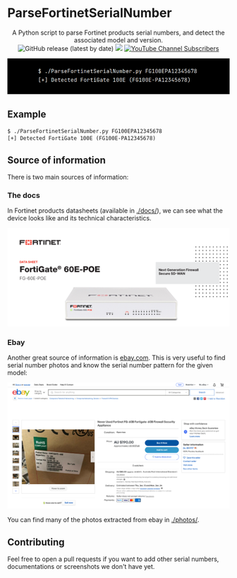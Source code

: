 # ParseFortinetSerialNumber

<p align="center">
  A Python script to parse Fortinet products serial numbers, and detect the associated model and version.
  <br>
  <img alt="GitHub release (latest by date)" src="https://img.shields.io/github/v/release/p0dalirius/ParseFortinetSerialNumber">
  <a href="https://twitter.com/intent/follow?screen_name=podalirius_" title="Follow"><img src="https://img.shields.io/twitter/follow/podalirius_?label=Podalirius&style=social"></a>
  <a href="https://www.youtube.com/c/Podalirius_?sub_confirmation=1" title="Subscribe"><img alt="YouTube Channel Subscribers" src="https://img.shields.io/youtube/channel/subscribers/UCF_x5O7CSfr82AfNVTKOv_A?style=social"></a>
  <br>
</p>


![](./.github/exemple.png)

## Example

```
$ ./ParseFortinetSerialNumber.py FG100EPA12345678
[+] Detected FortiGate 100E (FG100E-PA12345678)
```

## Source of information

There is two main sources of information:

### The docs

In Fortinet products datasheets (available in [./docs/](./docs/)), we can see what the device looks like and its technical characteristics. 

![](./.github/docs.png)

### Ebay

Another great source of information is [ebay.com](https://www.ebay.com/). This is very useful to find serial number photos and know the serial number pattern for the given model: 

![](./.github/ebay.png)

You can find many of the photos extracted from ebay in [./photos/](./photos/).

## Contributing

Feel free to open a pull requests if you want to add other serial numbers, documentations or screenshots we don't have yet.
